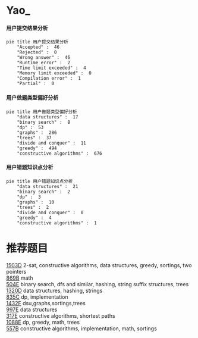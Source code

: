 # Yao_

<!-- tabs:start -->



#### **用户提交结果分析**

```mermaid
pie title 用户提交结果分析
    "Accepted" :  46
    "Rejected" :  0
    "Wrong answer" :  46
    "Runtime error" :  2
    "Time limit exceeded" :  4
    "Memory limit exceeded" :  0
    "Compilation error" :  1
    "Partial" :  0
```

#### **用户做题类型偏好分析**

```mermaid
pie title 用户做题类型偏好分析
    "data structures" :  17
    "binary search" :  8
    "dp" :  53
    "graphs" :  286
    "trees" :  37
    "divide and conquer" :  11
    "greedy" :  494
    "constructive algorithms" :  676
```
#### **用户错题知识点分析**

```mermaid
pie title 用户错题知识点分析
    "data structures" :  21
    "binary search" :  2
    "dp" :  3
    "graphs" :  10
    "trees" :  2
    "divide and conquer" :  0
    "greedy" :  4
    "constructive algorithms" :  1
```



<!-- tabs:end -->
# 推荐题目
[1503D](https://codeforces.com/contest/1503/problem/D)		2-sat,
                        constructive algorithms,
                        data structures,
                        greedy,
                        sortings,
                        two pointers		  
[869B](https://codeforces.com/contest/869/problem/B)		math		  
[504E](https://codeforces.com/contest/504/problem/E)		binary search,
                        dfs and similar,
                        hashing,
                        string suffix structures,
                        trees		  
[1320D](https://codeforces.com/contest/1320/problem/D)		data structures,
                        hashing,
                        strings		  
[835C](https://codeforces.com/contest/835/problem/C)		dp,
                        implementation		  
[1432F](https://codeforces.com/contest/1432/problem/F)		dsu,graphs,sortings,trees		  
[997E](https://codeforces.com/contest/997/problem/E)		data structures		  
[317E](https://codeforces.com/contest/317/problem/E)		constructive algorithms,
                        shortest paths		  
[1088E](https://codeforces.com/contest/1088/problem/E)		dp,
                        greedy,
                        math,
                        trees		  
[557B](https://codeforces.com/contest/557/problem/B)		constructive algorithms,
                        implementation,
                        math,
                        sortings		  
